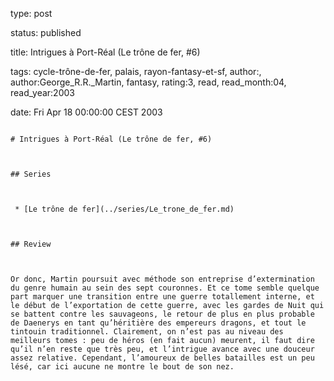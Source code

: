type: post
status: published
title: Intrigues à Port-Réal (Le trône de fer, #6)
tags:  cycle-trône-de-fer,  palais,  rayon-fantasy-et-sf, author:, author:George_R.R._Martin, fantasy, rating:3, read, read_month:04, read_year:2003
date: Fri Apr 18 00:00:00 CEST 2003
~~~~~~
# Intrigues à Port-Réal (Le trône de fer, #6)

## Series

 * [Le trône de fer](../series/Le_trone_de_fer.md)

## Review

Or donc, Martin poursuit avec méthode son entreprise d’extermination du genre humain au sein des sept couronnes. Et ce tome semble quelque part marquer une transition entre une guerre totallement interne, et le début de l’exportation de cette guerre, avec les gardes de Nuit qui se battent contre les sauvageons, le retour de plus en plus probable de Daenerys en tant qu’héritière des empereurs dragons, et tout le tintouin traditionnel. Clairement, on n’est pas au niveau des meilleurs tomes : peu de héros (en fait aucun) meurent, il faut dire qu’il n’en reste que très peu, et l’intrigue avance avec une douceur assez relative. Cependant, l’amoureux de belles batailles est un peu lésé, car ici aucune ne montre le bout de son nez.